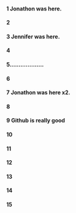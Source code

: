 #### 1 Jonathon was here.
#### 2
#### 3 Jennifer was here.
#### 4
#### 5...................
#### 6
#### 7 Jonathon was here x2.
#### 8
#### 9 Github is really good
#### 10
#### 11
#### 12
#### 13
#### 14
#### 15
